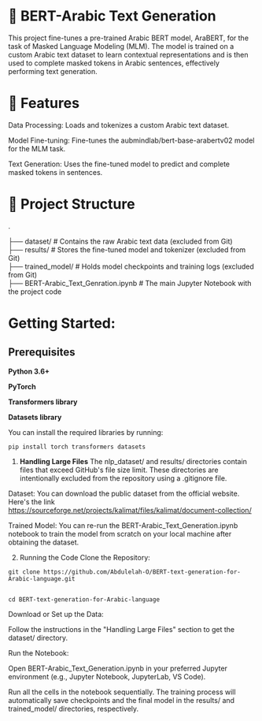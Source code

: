 # 📝 BERT-Arabic Text Generation

This project fine-tunes a pre-trained Arabic BERT model, AraBERT, for the task of Masked Language Modeling (MLM). The model is trained on a custom Arabic text dataset to learn contextual representations and is then used to complete masked tokens in Arabic sentences, effectively performing text generation.

# 🚀 Features

Data Processing: Loads and tokenizes a custom Arabic text dataset.

Model Fine-tuning: Fine-tunes the aubmindlab/bert-base-arabertv02 model for the MLM task.

Text Generation: Uses the fine-tuned model to predict and complete masked tokens in sentences.

# 📂 Project Structure
.

├── dataset/         # Contains the raw Arabic text data (excluded from Git)            
├── results/         # Stores the fine-tuned model and tokenizer (excluded from Git)                
├── trained_model/   # Holds model checkpoints and training logs (excluded from Git)              
├── BERT-Arabic_Text_Genration.ipynb    # The main Jupyter Notebook with the project code

# Getting Started:

## Prerequisites

**Python 3.6+**

**PyTorch**

**Transformers library**

**Datasets library**

You can install the required libraries by running:

```
pip install torch transformers datasets
```
1. **Handling Large Files**
The nlp_dataset/ and results/ directories contain files that exceed GitHub's file size limit. These directories are intentionally excluded from the repository using a .gitignore file.

Dataset: You can download the public dataset from the official website. Here's the link https://sourceforge.net/projects/kalimat/files/kalimat/document-collection/

Trained Model: You can re-run the BERT-Arabic_Text_Generation.ipynb notebook to train the model from scratch on your local machine after obtaining the dataset.

2. Running the Code
Clone the Repository:
```
git clone https://github.com/Abdulelah-O/BERT-text-generation-for-Arabic-language.git
```
```

cd BERT-text-generation-for-Arabic-language

```

Download or Set up the Data:

Follow the instructions in the "Handling Large Files" section to get the dataset/ directory.

Run the Notebook:

Open BERT-Arabic_Text_Generation.ipynb in your preferred Jupyter environment (e.g., Jupyter Notebook, JupyterLab, VS Code).

Run all the cells in the notebook sequentially. The training process will automatically save checkpoints and the final model in the results/ and trained_model/ directories, respectively.
